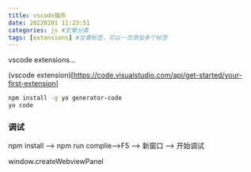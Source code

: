 ```yaml
---
title: vscode插件
date: 20220201 11:23:51
categories: js #文章分类
tags: [extensions] #文章标签，可以一次添加多个标签
---
```


vscode extensions...

<!-- more -->

(vscode extension)[https://code.visualstudio.com/api/get-started/your-first-extension]

```bash
npm install -g yo generator-code
yo code
```

### 调试

npm install --> npm run complie-->F5 --> 新窗口 --> 开始调试

window.createWebviewPanel

